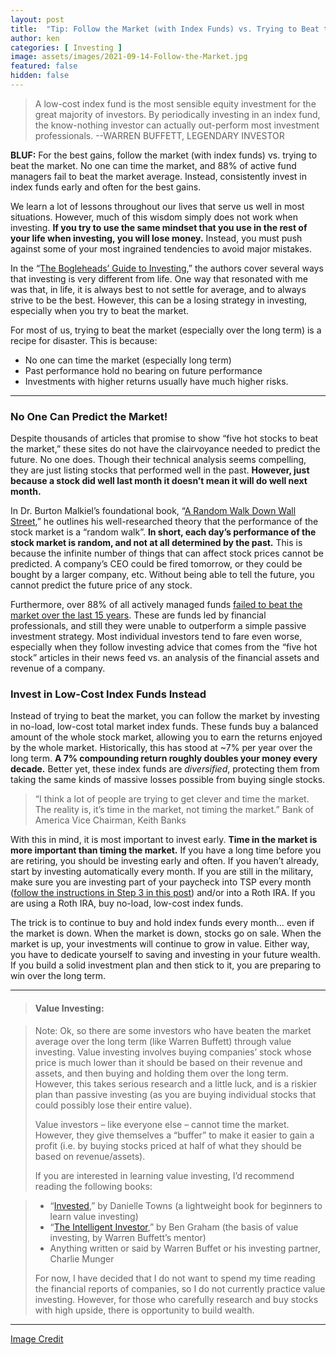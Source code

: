 ```yaml
---
layout: post
title:  "Tip: Follow the Market (with Index Funds) vs. Trying to Beat the Market"
author: ken
categories: [ Investing ]
image: assets/images/2021-09-14-Follow-the-Market.jpg
featured: false
hidden: false
---
```


> A low-cost index fund is the most sensible equity investment for the great majority of investors. By periodically investing in an index fund, the know-nothing investor can actually out-perform most investment professionals. --WARREN BUFFETT, LEGENDARY INVESTOR

**BLUF:** For the best gains, follow the market (with index funds) vs. trying to beat the market. No one can time the market, and 88% of active fund managers fail to beat the market average. Instead, consistently invest in index funds early and often for the best gains.

We learn a lot of lessons throughout our lives that serve us well in most situations.  However, much of this wisdom simply does not work when investing.  **If you try to use the same mindset that you use in the rest of your life when investing, you will lose money.**  Instead, you must push against some of your most ingrained tendencies to avoid major mistakes.

In the “[The Bogleheads’ Guide to Investing](https://www.amazon.com/gp/product/1118921283/ref=as_li_tl?ie=UTF8&camp=1789&creative=9325&creativeASIN=1118921283&linkCode=as2&tag=militaryinv09-20&linkId=5c2f077abe75dd6a5f2fa3f804a250cf),” the authors cover several ways that investing is very different from life.  One way that resonated with me was that, in life, it is always best to not settle for average, and to always strive to be the best.  However, this can be a losing strategy in investing, especially when you try to beat the market.

For most of us, trying to beat the market (especially over the long term) is a recipe for disaster.  This is because:

- No one can time the market (especially long term)
- Past performance hold no bearing on future performance
- Investments with higher returns usually have much higher risks.

-------

### No One Can Predict the Market!

Despite thousands of articles that promise to show “five hot stocks to beat the market,” these sites do not have the clairvoyance needed to predict the future.  No one does.  Though their technical analysis seems compelling, they are just listing stocks that performed well in the past. **However, just because a stock did well last month it doesn’t mean it will do well next month.**

In Dr. Burton Malkiel’s foundational book, “[A Random Walk Down Wall Street](https://www.amazon.com/gp/product/0393358380/ref=as_li_tl?ie=UTF8&camp=1789&creative=9325&creativeASIN=0393358380&linkCode=as2&tag=militaryinv09-20&linkId=e0b1fd693ba945503f0d4283fd5b879c),” he outlines his well-researched theory that the performance of the stock market is a “random walk”.  **In short, each day’s performance of the stock market is random, and not at all determined by the past.**  This is because the infinite number of things that can affect stock prices cannot be predicted.  A company’s CEO could be fired tomorrow, or they could be bought by a larger company, etc.  Without being able to tell the future, you cannot predict the future price of any stock.

Furthermore, over 88% of all actively managed funds [failed to beat the market over the last 15 years](https://www.businessinsider.com/personal-finance/investment-pros-cant-beat-the-stock-market-2020-7).  These are funds led by financial professionals, and still they were unable to outperform a simple passive investment strategy.  Most individual investors tend to fare even worse, especially when they follow investing advice that comes from the “five hot stock” articles in their news feed vs. an analysis of the financial assets and revenue of a company.

### Invest in Low-Cost Index Funds Instead

Instead of trying to beat the market, you can follow the market by investing in no-load, low-cost total market index funds.  These funds buy a balanced amount of the whole stock market, allowing you to earn the returns enjoyed by the whole market.  Historically, this has stood at ~7% per year over the long term.  **A 7% compounding return roughly doubles your money every decade.**  Better yet, these index funds are _diversified_, protecting them from taking the same kinds of massive losses possible from buying single stocks.

> “I think a lot of people are trying to get clever and time the market. The reality is, it’s time in the market, not timing the market.”
> Bank of America Vice Chairman, Keith Banks

With this in mind, it is most important to invest early.  **Time in the market is more important than timing the market.**  If you have a long time before you are retiring, you should be investing early and often.  If you haven’t already, start by investing automatically every month. If you are still in the military, make sure you are investing part of your paycheck into TSP every month ([follow the instructions in Step 3 in this post](https://www.militaryinvestor.org/Step-by-Step-Guide-to-Passive-Military-Investing/)) and/or into a Roth IRA. If you are using a Roth IRA, buy no-load, low-cost index funds.

The trick is to continue to buy and hold index funds every month… even if the market is down. When the market is down, stocks go on sale. When the market is up, your investments will continue to grow in value. Either way, you have to dedicate yourself to saving and investing in your future wealth. If you build a solid investment plan and then stick to it, you are preparing to win over the long term.  

----------

> #### Value Investing:

> Note: Ok, so there are some investors who have beaten the market average over the long term (like Warren Buffett) through value investing.  Value investing involves buying companies’ stock whose price is much lower than it should be based on their revenue and assets, and then buying and holding them over the long term.  However, this takes serious research and a little luck, and is a riskier plan than passive investing (as you are buying individual stocks that could possibly lose their entire value).  
> 
> Value investors – like everyone else – cannot time the market.  However, they give themselves a “buffer” to make it easier to gain a profit (i.e. by buying stocks priced at half of what they should be based on revenue/assets).  
> 
> If you are interested in learning value investing, I’d recommend reading the following books:

> - “[Invested](https://www.amazon.com/gp/product/0062672649/ref=as_li_tl?ie=UTF8&camp=1789&creative=9325&creativeASIN=0062672649&linkCode=as2&tag=militaryinv09-20&linkId=4c2ea39286c8aadb3105154c7433833b),” by Danielle Towns (a lightweight book for beginners to learn value investing)
> - “[The Intelligent Investor](https://www.amazon.com/gp/product/0060555661/ref=as_li_tl?ie=UTF8&camp=1789&creative=9325&creativeASIN=0060555661&linkCode=as2&tag=militaryinv09-20&linkId=434755be297403b4d3ef3190e687f228),” by Ben Graham (the basis of value investing, by Warren Buffett’s mentor)
> - Anything written or said by Warren Buffet or his investing partner, Charlie Munger
> 
> For now, I have decided that I do not want to spend my time reading the financial reports of companies, so I do not currently practice value investing.  However, for those who carefully research and buy stocks with high upside, there is opportunity to build wealth.

---------

[Image Credit](https://www.flickr.com/photos/182229932@N07/48377502387)
